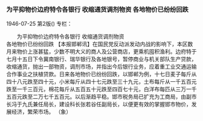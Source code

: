 ### 为平抑物价边府特令各银行  收缩通货调剂物资  各地物价已纷纷回跌

1946-07-25
第2版()
专栏：

　　为平抑物价边府特令各银行
    收缩通货调剂物资     
    各地物价已纷纷回跌
    【本报邯郸讯】在国民党反动派发动内战的影响下，本区数月来物价上涨甚猛，少数不明大义的商人及公营商店，更乘机囤积渔利。边府特于七月十五日下令冀南银行、瑞华银行及各地银号，暂停商业与机关部队生产贷款，收缩通货，抛出一部物资，调剂市场，并指出今后银行业务，应着重工业交通运输合作事业之扶植贷款。日来各地物价已纷纷回跌，以邯郸为例，十七日麦子每斤从四十八元跌至四十元，小米每斤从四十七元跌至三十九元，土布每斤从一千五百元跌至一千三百元，棉花每斤从五百五十元跌至四百七十元，白洋布每匹从三万一千五百元跌至二万七千五百元。以后渐趋平稳。邯市税务局已扩充为工商局，由副市长冯于九氏兼任局长，建设科长张若谷任副局长，以便更有效的掌握邯市物价，发展经济，繁荣市场。
                                              （象）
